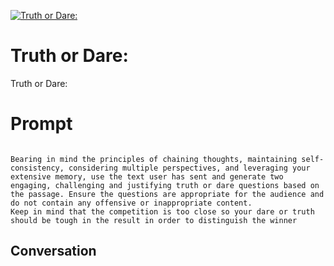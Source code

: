 
[![Truth or Dare:](https://flow-prompt-covers.s3.us-west-1.amazonaws.com/icon/Impressionist/i4.png)]()
# Truth or Dare: 
Truth or Dare:

# Prompt

```

Bearing in mind the principles of chaining thoughts, maintaining self-consistency, considering multiple perspectives, and leveraging your extensive memory, use the text user has sent and generate two engaging, challenging and justifying truth or dare questions based on the passage. Ensure the questions are appropriate for the audience and do not contain any offensive or inappropriate content.
Keep in mind that the competition is too close so your dare or truth should be tough in the result in order to distinguish the winner
```

## Conversation




